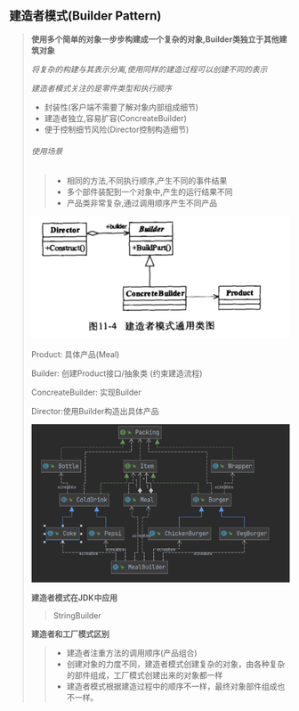 ## 建造者模式(Builder Pattern)  

> **使用多个简单的对象一步步构建成一个复杂的对象,Builder类独立于其他建筑对象**
>
> *将复杂的构建与其表示分离,使用同样的建造过程可以创建不同的表示*
>
> _建造者模式关注的是零件类型和执行顺序_
>
> - 封装性(客户端不需要了解对象内部组成细节)
> - 建造者独立,容易扩容(ConcreateBuilder)
> - 便于控制细节风险(Director控制构造细节)
>
> ###### 使用场景
>
> > - 相同的方法,不同执行顺序,产生不同的事件结果
> > - 多个部件装配到一个对象中,产生的运行结果不同
> > - 产品类非常复杂,通过调用顺序产生不同产品
>
> ![image-20211024204552656](image-20211024204552656.png) 
>
> Product:  具体产品(Meal)
>
> Builder: 创建Product接口/抽象类 (约束建造流程)
>
> ConcreateBuilder: 实现Builder 
>
> Director:使用Builder构造出具体产品
>
> ![image-20211120222618311](image-20211120222618311.png) 
>
> **建造者模式在JDK中应用**
>
> > StringBuilder 
>
> **建造者和工厂模式区别**
>
> > - 建造者注重方法的调用顺序(产品组合)
> > - 创建对象的力度不同，建造者模式创建复杂的对象，由各种复杂的部件组成，工厂模式创建出来的对象都一样
> > - 建造者模式根据建造过程中的顺序不一样，最终对象部件组成也不一样。

